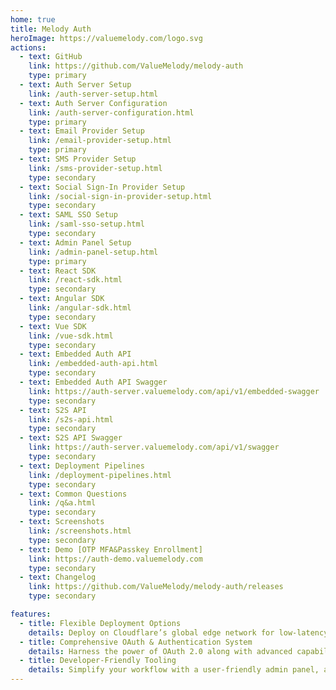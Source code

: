 ```yaml
---
home: true
title: Melody Auth
heroImage: https://valuemelody.com/logo.svg
actions:
  - text: GitHub
    link: https://github.com/ValueMelody/melody-auth
    type: primary
  - text: Auth Server Setup
    link: /auth-server-setup.html
  - text: Auth Server Configuration
    link: /auth-server-configuration.html
    type: primary
  - text: Email Provider Setup
    link: /email-provider-setup.html
    type: primary
  - text: SMS Provider Setup
    link: /sms-provider-setup.html
    type: secondary
  - text: Social Sign-In Provider Setup
    link: /social-sign-in-provider-setup.html
    type: secondary
  - text: SAML SSO Setup
    link: /saml-sso-setup.html
    type: secondary
  - text: Admin Panel Setup
    link: /admin-panel-setup.html
    type: primary
  - text: React SDK
    link: /react-sdk.html
    type: secondary
  - text: Angular SDK
    link: /angular-sdk.html
    type: secondary
  - text: Vue SDK
    link: /vue-sdk.html
    type: secondary
  - text: Embedded Auth API
    link: /embedded-auth-api.html
    type: secondary
  - text: Embedded Auth API Swagger
    link: https://auth-server.valuemelody.com/api/v1/embedded-swagger
    type: secondary
  - text: S2S API
    link: /s2s-api.html
    type: secondary
  - text: S2S API Swagger
    link: https://auth-server.valuemelody.com/api/v1/swagger
    type: secondary
  - text: Deployment Pipelines
    link: /deployment-pipelines.html
    type: secondary
  - text: Common Questions
    link: /q&a.html
    type: secondary
  - text: Screenshots
    link: /screenshots.html
    type: secondary
  - text: Demo [OTP MFA&Passkey Enrollment]
    link: https://auth-demo.valuemelody.com
    type: secondary
  - text: Changelog
    link: https://github.com/ValueMelody/melody-auth/releases
    type: secondary

features:
  - title: Flexible Deployment Options
    details: Deploy on Cloudflare’s global edge network for low-latency performance in minutes—or opt for a self-hosted Node.js setup with Redis and PostgreSQL for maximum control over your infrastructure.
  - title: Comprehensive OAuth & Authentication System
    details: Harness the power of OAuth 2.0 along with advanced capabilities such as multi-factor authentication, brute-force protection, role-based access control, and seamless user authorization flows.
  - title: Developer-Friendly Tooling
    details: Simplify your workflow with a user-friendly admin panel, a React SDK for effortless front-end integration, and a robust REST API for secure server-to-server communication.
---
```


